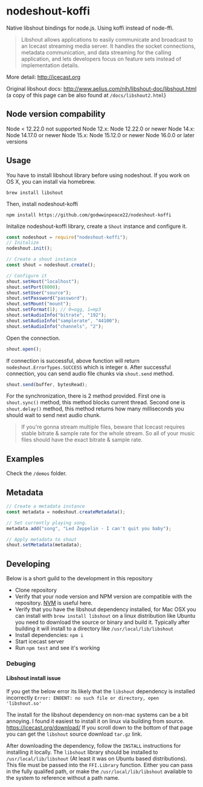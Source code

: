 # nodeshout-koffi

Native libshout bindings for node.js. Using koffi instead of node-ffi.

> Libshout allows applications to easily communicate and broadcast to an Icecast streaming media server. It handles the socket connections, metadata communication, and data streaming for the calling application, and lets developers focus on feature sets instead of implementation details.

More detail: http://icecast.org

Original libshout docs: http://www.aelius.com/njh/libshout-doc/libshout.html (a copy of this page can be also found at `/docs/libshout2.html`)

## Node version compability

Node < 12.22.0 not supported
Node 12.x: Node 12.22.0 or newer
Node 14.x: Node 14.17.0 or newer
Node 15.x: Node 15.12.0 or newer
Node 16.0.0 or later versions

## Usage

You have to install libshout library before using nodeshout. If you work on OS X, you can install via homebrew.

```
brew install libshout
```

Then, install nodeshout-koffi

```
npm install https://github.com/godwwinpeace22/nodeshout-koffi
```

Initalize nodeshout-koffi library, create a `Shout` instance and configure it.

```js
const nodeshout = require("nodeshout-koffi");
// Initalize
nodeshout.init();

// Create a shout instance
const shout = nodeshout.create();

// Configure it
shout.setHost("localhost");
shout.setPort(8000);
shout.setUser("source");
shout.setPassword("password");
shout.setMount("mount");
shout.setFormat(1); // 0=ogg, 1=mp3
shout.setAudioInfo("bitrate", "192");
shout.setAudioInfo("samplerate", "44100");
shout.setAudioInfo("channels", "2");
```

Open the connection.

```js
shout.open();
```

If connection is successful, above function will return `nodeshout.ErrorTypes.SUCCESS` which is integer `0`. After successful connection, you can send audio file chunks via `shout.send` method.

```js
shout.send(buffer, bytesRead);
```

For the synchronization, there is 2 method provided. First one is `shout.sync()` method, this method blocks current thread. Second one is `shout.delay()` method, this method returns how many milliseconds you should wait to send next audio chunk.

> If you're gonna stream multiple files, beware that Icecast requires stable bitrate & sample rate for the whole stream. So all of your music files should have the exact bitrate & sample rate.

## Examples

Check the `/demos` folder.

## Metadata

```js
// Create a metadata instance
const metadata = nodeshout.createMetadata();

// Set currently playing song.
metadata.add("song", "Led Zeppelin - I can't quit you baby");

// Apply metadata to shout
shout.setMetadata(metadata);
```

## Developing

Below is a short guild to the development in this repository

- Clone repository
- Verify that your node version and NPM version are compatible with the repository. [NVM](https://github.com/nvm-sh/nvm) is useful here.
- Verify that you have the libshout dependency installed, for Mac OSX you can install with `brew install libshout` on a linux distribution like Ubuntu you need to download the source or binary and build it. Typically after building it will install to a directory like `/usr/local/lib/libshout`
- Install dependencies: `npm i`
- Start icecast server
- Run `npm test` and see it's working

### Debuging

#### Libshout install issue

If you get the below error its likely that the `libshout` dependency is installed incorrectly
`Error: ENOENT: no such file or directory, open 'libshout.so'`

The install for the libshout dependency on non-mac systems can be a bit annoying. I found it easiest to install it on linux via building from source. https://icecast.org/download/
If you scroll down to the bottom of that page you can get the `libshout` source download `tar.gz` link.

After downloading the dependency, follow the `INSTALL` instructions for installing it locally. The `libshout` library should be installed to `/usr/local/lib/libshout` (At least it was on Ubuntu based distributions). This file must be passed into the `FFI.Library` function. Either you can pass in the fully qualifed path, or make the `/usr/local/lib/libshout` available to the system to reference without a path name.
